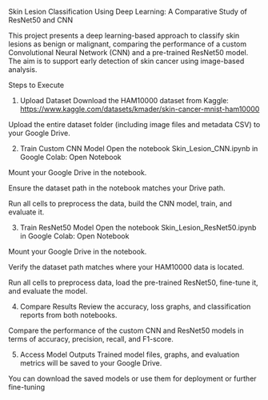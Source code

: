 Skin Lesion Classification Using Deep Learning: A
 Comparative Study of ResNet50 and CNN

This project presents a deep learning-based approach to classify skin lesions as benign or malignant, comparing the performance of a custom Convolutional Neural Network (CNN) and a pre-trained ResNet50 model. The aim is to support early detection of skin cancer using image-based analysis.

Steps to Execute
1. Upload Dataset
Download the HAM10000 dataset from Kaggle:
https://www.kaggle.com/datasets/kmader/skin-cancer-mnist-ham10000

Upload the entire dataset folder (including image files and metadata CSV) to your Google Drive.

2. Train Custom CNN Model
Open the notebook Skin_Lesion_CNN.ipynb in Google Colab:
Open Notebook

Mount your Google Drive in the notebook.

Ensure the dataset path in the notebook matches your Drive path.

Run all cells to preprocess the data, build the CNN model, train, and evaluate it.

3. Train ResNet50 Model
Open the notebook Skin_Lesion_ResNet50.ipynb in Google Colab:
Open Notebook

Mount your Google Drive in the notebook.

Verify the dataset path matches where your HAM10000 data is located.

Run all cells to preprocess data, load the pre-trained ResNet50, fine-tune it, and evaluate the model.

4. Compare Results
Review the accuracy, loss graphs, and classification reports from both notebooks.

Compare the performance of the custom CNN and ResNet50 models in terms of accuracy, precision, recall, and F1-score.

5. Access Model Outputs
Trained model files, graphs, and evaluation metrics will be saved to your Google Drive.

You can download the saved models or use them for deployment or further fine-tuning
